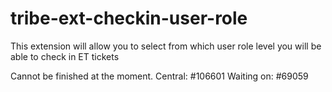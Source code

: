 # tribe-ext-checkin-user-role
This extension will allow you to select from which user role level you will be able to check in ET tickets

Cannot be finished at the moment.
Central: #106601
Waiting on: #69059
